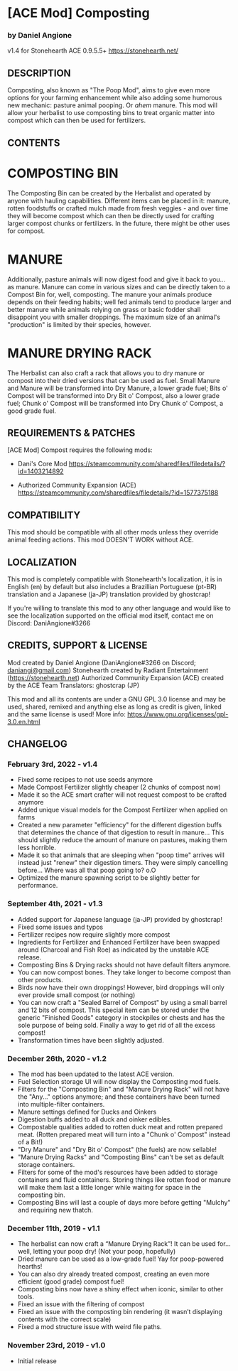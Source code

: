# [ACE Mod] Composting
### by Daniel Angione
v1.4 for Stonehearth ACE 0.9.5.5+
https://stonehearth.net/ 

## DESCRIPTION
Composting, also known as "The Poop Mod", aims to give even more options for your farming enhancement while also adding some humorous new mechanic: pasture animal pooping. Or *ahem* manure. This mod will allow your herbalist to use composting bins to treat organic matter into compost which can then be used for fertilizers.

## CONTENTS

# COMPOSTING BIN
The Composting Bin can be created by the Herbalist and operated by anyone with hauling capabilities. Different items can be placed in it: manure, rotten foodstuffs or crafted mulch made from fresh veggies - and over time they will become compost which can then be directly used for crafting larger compost chunks or fertilizers. In the future, there might be other uses for compost.

# MANURE
Additionally, pasture animals will now digest food and give it back to you... as manure. Manure can come in various sizes and can be directly taken to a Compost Bin for, well, composting. The manure your animals produce depends on their feeding habits; well fed animals tend to produce larger and better manure while animals relying on grass or basic fodder shall disappoint you with smaller droppings. The maximum size of an animal's "production" is limited by their species, however.

# MANURE DRYING RACK
The Herbalist can also craft a rack that allows you to dry manure or compost into their dried versions that can be used as fuel. Small Manure and Manure will be transformed into Dry Manure, a lower grade fuel; Bits o' Compost will be transformed into Dry Bit o' Compost, also a lower grade fuel; Chunk o' Compost will be transformed into Dry Chunk o' Compost, a good grade fuel.

## REQUIREMENTS & PATCHES
[ACE Mod] Compost requires the following mods:

- Dani's Core Mod
https://steamcommunity.com/sharedfiles/filedetails/?id=1403214892
	
- Authorized Community Expansion (ACE)
https://steamcommunity.com/sharedfiles/filedetails/?id=1577375188
	
## COMPATIBILITY
This mod should be compatible with all other mods unless they override animal feeding actions. This mod DOESN'T WORK without ACE.

## LOCALIZATION
This mod is completely compatible with Stonehearth's localization, it is in English (en) by default but also includes a Brazillian Portuguese (pt-BR) translation and a Japanese (ja-JP) translation provided by ghostcrap!

If you're willing to translate this mod to any other language and would like to see the localization supported on the official mod itself, contact me on Discord:
DaniAngione#3266

## CREDITS, SUPPORT & LICENSE
Mod created by Daniel Angione (DaniAngione#3266 on Discord; daniangi@gmail.com)
Stonehearth created by Radiant Entertainment (https://stonehearth.net)
Authorized Community Expansion (ACE) created by the ACE Team
Translators: ghostcrap (JP)

This mod and all its contents are under a GNU GPL 3.0 license and may be used, shared, remixed and anything else as long as credit is given, linked and the same license is used! More info: https://www.gnu.org/licenses/gpl-3.0.en.html

## CHANGELOG

### February 3rd, 2022 - v1.4
- Fixed some recipes to not use seeds anymore
- Made Compost Fertilizer slightly cheaper (2 chunks of compost now)
- Made it so the ACE smart crafter will not request compost to be crafted anymore
- Added unique visual models for the Compost Fertilizer when applied on farms
- Created a new parameter "efficiency" for the different digestion buffs that determines the chance of that digestion to result in manure... This should slightly reduce the amount of manure on pastures, making them less horrible.
- Made it so that animals that are sleeping when "poop time" arrives will instead just "renew" their digestion timers. They were simply cancelling before... Where was all that poop going to? o.O
- Optimized the manure spawning script to be slightly better for performance.

### September 4th, 2021 - v1.3
- Added support for Japanese language (ja-JP) provided by ghostcrap!
- Fixed some issues and typos
- Fertilizer recipes now require slightly more compost
- Ingredients for Fertilizer and Enhanced Fertilizer have been swapped around (Charcoal and Fish Roe) as indicated by the unstable ACE release.
- Composting Bins & Drying racks should not have default filters anymore.
- You can now compost bones. They take longer to become compost than other products.
- Birds now have their own droppings! However, bird droppings will only ever provide small compost (or nothing)
- You can now craft a "Sealed Barrel of Compost" by using a small barrel and 12 bits of compost. This special item can be stored under the generic "Finished Goods" category in stockpiles or chests and has the sole purpose of being sold. Finally a way to get rid of all the excess compost!
- Transformation times have been slightly adjusted.

### December 26th, 2020 - v1.2
- The mod has been updated to the latest ACE version.
- Fuel Selection storage UI will now display the Composting mod fuels.
- Filters for the "Composting Bin" and "Manure Drying Rack" will not have the "Any..." options anymore; and these containers have been turned into multiple-filter containers.
- Manure settings defined for Ducks and Oinkers
- Digestion buffs added to all duck and oinker edibles.
- Compostable qualities added to rotten duck meat and rotten prepared meat. (Rotten prepared meat will turn into a "Chunk o' Compost" instead of a Bit!)
- "Dry Manure" and "Dry Bit o' Compost" (the fuels) are now sellable!
- "Manure Drying Racks" and "Composting Bins" can't be set as default storage containers.
- Filters for some of the mod's resources have been added to storage containers and fluid containers. Storing things like rotten food or manure will make them last a little longer while waiting for space in the composting bin.
- Composting Bins will last a couple of days more before getting "Mulchy" and requiring new thatch.

### December 11th, 2019 - v1.1
- The herbalist can now craft a “Manure Drying Rack”! It can be used for… well, letting your poop dry! (Not your poop, hopefully)
- Dried manure can be used as a low-grade fuel! Yay for poop-powered hearths!
- You can also dry already treated compost, creating an even more efficient (good grade) compost fuel!
- Composting bins now have a shiny effect when iconic, similar to other tools.
- Fixed an issue with the filtering of compost
- Fixed an issue with the composting bin rendering (it wasn’t displaying contents with the correct scale)
- Fixed a mod structure issue with weird file paths.

### November 23rd, 2019 - v1.0
- Initial release